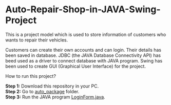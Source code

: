 # Auto-Repair-Shop-in-JAVA-Swing-Project
This is a project model which is used to store information of customers who wants to repair their vehicles.

Customers can create their own accounts and can login. Their details has been saved in database. JDBC (the JAVA Database Connectivity API) has beed used as a driver to connect database with JAVA program. Swing has been used to create GUI (Graphical User Interface) for the project.

How to run this project?

<B>Step 1:</B> Download this repository in your PC.<br />
<B>Step 2:</B> Go to <a href="url">auto_package</a> folder.<br />
<B>Step 3:</B> Run the JAVA program <a href="url">LoginForm.java</a>.<br />
